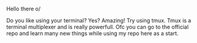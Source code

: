 Hello there o/

Do you like using your terminal? Yes? Amazing! Try using tmux. Tmux is a terminal multiplexer and is really powerfull.
Ofc you can go to the official repo and learn many new things while using my repo here as a start.

